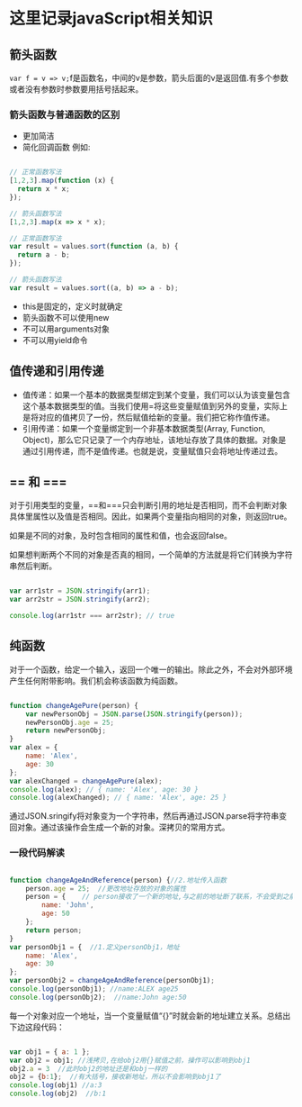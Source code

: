 # 这里记录javaScript相关知识

## 箭头函数

```var f = v => v;```f是函数名，中间的v是参数，箭头后面的v是返回值.有多个参数或者没有参数时参数要用括号括起来。

### 箭头函数与普通函数的区别

* 更加简洁
* 简化回调函数
例如:

```javascript

// 正常函数写法
[1,2,3].map(function (x) {
  return x * x;
});

// 箭头函数写法
[1,2,3].map(x => x * x);

// 正常函数写法
var result = values.sort(function (a, b) {
  return a - b;
});

// 箭头函数写法
var result = values.sort((a, b) => a - b);

```
* this是固定的，定义时就确定
* 箭头函数不可以使用new
* 不可以用arguments对象
* 不可以用yield命令

## 值传递和引用传递

* 值传递：如果一个基本的数据类型绑定到某个变量，我们可以认为该变量包含这个基本数据类型的值。当我们使用=将这些变量赋值到另外的变量，实际上是将对应的值拷贝了一份，然后赋值给新的变量。我们把它称作值传递。
* 引用传递：如果一个变量绑定到一个非基本数据类型(Array, Function, Object)，那么它只记录了一个内存地址，该地址存放了具体的数据。对象是通过引用传递，而不是值传递。也就是说，变量赋值只会将地址传递过去。

## == 和 ===

对于引用类型的变量，==和===只会判断引用的地址是否相同，而不会判断对象具体里属性以及值是否相同。因此，如果两个变量指向相同的对象，则返回true。  

如果是不同的对象，及时包含相同的属性和值，也会返回false。  

如果想判断两个不同的对象是否真的相同，一个简单的方法就是将它们转换为字符串然后判断。
```javascript

var arr1str = JSON.stringify(arr1);
var arr2str = JSON.stringify(arr2);

console.log(arr1str === arr2str); // true

```

## 纯函数

对于一个函数，给定一个输入，返回一个唯一的输出。除此之外，不会对外部环境产生任何附带影响。我们机会称该函数为纯函数。
```javascript

function changeAgePure(person) {
    var newPersonObj = JSON.parse(JSON.stringify(person));
    newPersonObj.age = 25;
    return newPersonObj;
}
var alex = {
    name: 'Alex',
    age: 30
};
var alexChanged = changeAgePure(alex);
console.log(alex); // { name: 'Alex', age: 30 }
console.log(alexChanged); // { name: 'Alex', age: 25 }

```
通过JSON.sringify将对象变为一个字符串，然后再通过JSON.parse将字符串变回对象。通过该操作会生成一个新的对象。深拷贝的常用方式。

### 一段代码解读

```javascript

function changeAgeAndReference(person) {//2.地址传入函数
    person.age = 25;  //更改地址存放的对象的属性
    person = {    // person接收了一个新的地址,与之前的地址断了联系，不会受到之前地址的影响了
        name: 'John',
        age: 50
    };
    return person;
}
var personObj1 = {  //1.定义personObj1，地址
    name: 'Alex',
    age: 30
};
var personObj2 = changeAgeAndReference(personObj1);
console.log(personObj1); //name:ALEX age25
console.log(personObj2);  //name:John age:50

```
每一个对象对应一个地址，当一个变量赋值“{}”时就会新的地址建立关系。总结出下边这段代码：

```javascript

var obj1 = { a: 1 };
var obj2 = obj1; //浅拷贝,在给obj2用{}赋值之前，操作可以影响到obj1
obj2.a = 3  //此时obj2的地址还是和obj一样的
obj2 = {b:1};  //有大括号，接收新地址，所以不会影响到obj1了
console.log(obj1) //a:3
console.log(obj2)  //b:1

```

